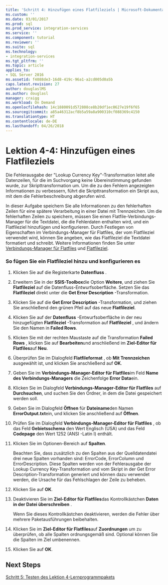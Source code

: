 ```yaml
---
title: 'Schritt 4: Hinzufügen eines Flatfileziels | Microsoft-Dokumentation'
ms.custom: ''
ms.date: 03/01/2017
ms.prod: sql
ms.prod_service: integration-services
ms.service: ''
ms.component: tutorial
ms.reviewer: ''
ms.suite: sql
ms.technology:
- integration-services
ms.tgt_pltfrm: ''
ms.topic: article
applies_to:
- SQL Server 2016
ms.assetid: f4088de3-16d8-419c-96a1-a2cd005d0a5b
caps.latest.revision: 27
author: douglaslMS
ms.author: douglasl
manager: craigg
ms.workload: On Demand
ms.openlocfilehash: 14c1880091d572808ce8b20df1ec0627e19f6f65
ms.sourcegitcommit: a85a46312acf8b5a59a8a900310cf088369c4150
ms.translationtype: HT
ms.contentlocale: de-DE
ms.lasthandoff: 04/26/2018
---
```

# <a name="lesson-4-4---adding-a-flat-file-destination"></a>Lektion 4-4: Hinzufügen eines Flatfileziels
Die Fehlerausgabe der "Lookup Currency Key"-Transformation leitet alle Datenzeilen, für die im Suchvorgang keine Übereinstimmung gefunden wurde, zur Skripttransformation um. Um die zu den Fehlern angezeigten Informationen zu verbessern, führt die Skripttransformation ein Skript aus, mit dem die Fehlerbeschreibung abgerufen wird.  
  
In dieser Aufgabe speichern Sie alle Informationen zu den fehlerhaften Zeilen für eine spätere Verarbeitung in einer Datei mit Trennzeichen. Um die fehlerhaften Zeilen zu speichern, müssen Sie einen Flatfile-Verbindungs-Manager für die Textdatei, die die Fehlerdaten enthalten wird, und ein Flatfileziel hinzufügen und konfigurieren. Durch Festlegen von Eigenschaften im Verbindungs-Manager für Flatfiles, der vom Flatfileziel verwendet wird, können Sie angeben, wie das Flatfileziel die Textdatei formatiert und schreibt. Weitere Informationen finden Sie unter [Verbindungs-Manager für Flatfiles](../integration-services/connection-manager/flat-file-connection-manager.md) und [Flatfileziel](../integration-services/data-flow/flat-file-destination.md).  
  
### <a name="to-add-and-configure-a-flat-file-destination"></a>So fügen Sie ein Flatfileziel hinzu und konfigurieren es  
  
1.  Klicken Sie auf die Registerkarte **Datenfluss** .  
  
2.  Erweitern Sie in der **SSIS-Toolbox**die Option **Weitere**, und ziehen Sie **Flatfileziel** auf die Datenfluss-Entwurfsoberfläche. Setzen Sie das **Flatfileziel** direkt unter die **Get Error Description** -Transformation.  
  
3.  Klicken Sie auf die **Get Error Description** -Transformation, und ziehen Sie anschließend den grünen Pfeil auf das neue **Flatfileziel**.  
  
4.  Klicken Sie auf der **Datenfluss** -Entwurfsoberfläche in der neu hinzugefügten **Flatfileziel** -Transformation auf **Flatfileziel** , und ändern Sie den Namen in **Failed Rows**.  
  
5.  Klicken Sie mit der rechten Maustaste auf die Transformation **Failed Rows** , klicken Sie auf **Bearbeiten**und anschließend im **Ziel-Editor für Flatfiles**auf **Neu**.  
  
6.  Überprüfen Sie im Dialogfeld **Flatfileformat** , ob **Mit Trennzeichen** ausgewählt ist, und klicken Sie anschließend auf **OK**.  
  
7.  Geben Sie im **Verbindungs-Manager-Editor für Flatfiles**im Feld **Name des Verbindungs-Managers** die Zeichenfolge **Error Data**ein.  
  
8.  Klicken Sie im Dialogfeld **Verbindungs-Manager-Editor für Flatfiles** auf **Durchsuchen**, und suchen Sie den Ordner, in dem die Datei gespeichert werden soll.  
  
9. Geben Sie im Dialogfeld **Öffnen** für **Dateiname**den Namen **ErrorOutput.txt**ein, und klicken Sie anschließend auf **Öffnen**.  
  
10. Prüfen Sie im Dialogfeld **Verbindungs-Manager-Editor für Flatfiles** , ob das Feld **Gebietsschema** den Wert Englisch (USA) und das Feld **Codepage** den Wert 1252 (ANSI -Latin I) enthält.  
  
11. Klicken Sie im Optionen-Bereich auf **Spalten**.  
  
    Beachten Sie, dass zusätzlich zu den Spalten aus der Quelldatendatei drei neue Spalten vorhanden sind: ErrorCode, ErrorColumn und ErrorDescription. Diese Spalten werden von der Fehlerausgabe der Lookup Currency Key-Transformation und vom Skript in der Get Error Description-Transformation generiert und können dazu verwendet werden, die Ursache für das Fehlschlagen der Zeile zu beheben.  
  
12. Klicken Sie auf **OK**.  
  
13. Deaktivieren Sie im **Ziel-Editor für Flatfiles**das Kontrollkästchen **Daten in der Datei überschreiben** .  
  
    Wenn Sie dieses Kontrollkästchen deaktivieren, werden die Fehler über mehrere Paketausführungen beibehalten.  
  
14. Klicken Sie im **Ziel-Editor für Flatfiles**auf **Zuordnungen** um zu überprüfen, ob alle Spalten ordnungsgemäß sind. Optional können Sie die Spalten im Ziel umbenennen.  
  
15. Klicken Sie auf **OK**.  
  
## <a name="next-steps"></a>Next Steps  
[Schritt 5: Testen des Lektion 4-Lernprogrammpakets](../integration-services/lesson-4-5-testing-the-lesson-4-tutorial-package.md)  
  
  
  
